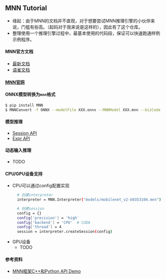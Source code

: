 ## MNN Tutorial
- 缘起：由于MNN的文档并不直观，对于想要尝试MNN推理引擎的小伙伴来说，门槛有些高。（起码对于我来说是这样的），因此有了这个仓库。
- 整理使用一个推理引擎过程中，最基本使用的代码段，保证可以快速跑通样例示例程序。

#### MNN官方文档
- [最新文档](https://mnn-docs.readthedocs.io/en/latest/index.html)
- [语雀文档](https://www.yuque.com/mnn/cn)

#### [MNN官网](https://www.mnn.zone/)

#### ONNX模型转换为`mnn`格式
```bash
$ pip install MNN
$ MNNConvert -f ONNX --modelFile XXX.onnx --MNNModel XXX.mnn --bizCode biz
```

#### 模型推理
- [Session API](test_mnn_session_api.py)
- [Expr API](test_mnn_expr_api.py)

#### 动态输入推理
- TODO

#### CPU/GPU设备支持
- CPU可以通过config配置实现
  ```bash
    # 创建interpreter
    interpreter = MNN.Interpreter("models/mobilenet_v2-b0353104.mnn")

    # 创建session
    config = {}
    config['precision'] = 'high'
    config['backend'] = 'CPU'  # CUDA
    config['thread'] = 4
    session = interpreter.createSession(config)
  ```
- GPU设备
  - TODO

#### 参考资料
- [MNN框架C++和Python API Demo](https://blog.csdn.net/wl1710582732/article/details/107731147)
